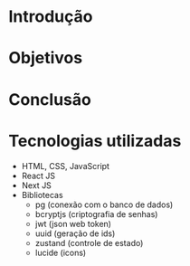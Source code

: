 # Introdução

# Objetivos

# Conclusão

# Tecnologias utilizadas

- HTML, CSS, JavaScript
- React JS
- Next JS
- Bibliotecas
  - pg (conexão com o banco de dados)
  - bcryptjs (criptografia de senhas)
  - jwt (json web token)
  - uuid (geração de ids)
  - zustand (controle de estado)
  - lucide (icons)
